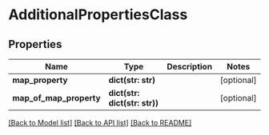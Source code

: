# AdditionalPropertiesClass

## Properties
Name | Type | Description | Notes
------------ | ------------- | ------------- | -------------
**map_property** | **dict(str: str)** |  | [optional] 
**map_of_map_property** | **dict(str: dict(str: str))** |  | [optional] 

[[Back to Model list]](../README.md#documentation-for-models) [[Back to API list]](../README.md#documentation-for-api-endpoints) [[Back to README]](../README.md)


